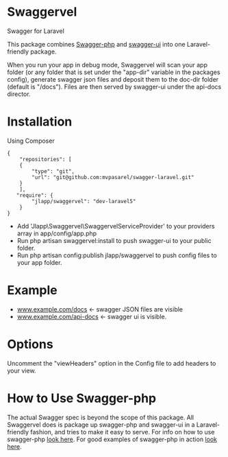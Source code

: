 Swaggervel
==========

Swagger for Laravel

This package combines <a href="https://github.com/zircote/swagger-php">Swagger-php</a> and <a href="https://github.com/wordnik/swagger-ui">swagger-ui</a> into one Laravel-friendly package.

When you run your app in debug mode, Swaggervel will scan your app folder (or any folder that is set under the "app-dir" variable in the packages config), generate swagger json files and deposit them to the doc-dir folder (default is "/docs"). Files are then served by swagger-ui under the api-docs director.

Installation
============
Using Composer


	{   
        "repositories": [
        {
            "type": "git",
            "url": "git@github.com:mvpasarel/swagger-laravel.git"
        }   
        ],    
       "require": {
            "jlapp/swaggervel": "dev-laravel5"   
        }
    }

- Add 'Jlapp\Swaggervel\SwaggervelServiceProvider' to your providers array in app/config/app.php
- Run php artisan swaggervel:install to push swagger-ui to your public folder.
- Run php artisan config:publish jlapp/swaggervel to push config files to your app folder.

Example
=======
- www.example.com/docs  <- swagger JSON files are visible
- www.example.com/api-docs <- swagger ui is visible.

Options
=======
Uncomment the "viewHeaders" option in the Config file to add headers to your view.

How to Use Swagger-php
======================
The actual Swagger spec is beyond the scope of this package. All Swaggervel does is package up swagger-php and swagger-ui in a Laravel-friendly fashion, and tries to make it easy to serve. For info on how to use swagger-php <a href="http://zircote.com/swagger-php/">look here</a>. For good examples of swagger-php in action <a href="https://github.com/zircote/swagger-php/tree/master/Examples/Petstore">look here</a>.
